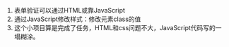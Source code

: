 1. 表单验证可以通过HTML或靠JavaScript
2. 通过JavaScript修改样式：修改元素class的值
3. 这个小项目算是完成了任务，HTML和css问题不大，JavaScript代码写的一塌糊涂。

